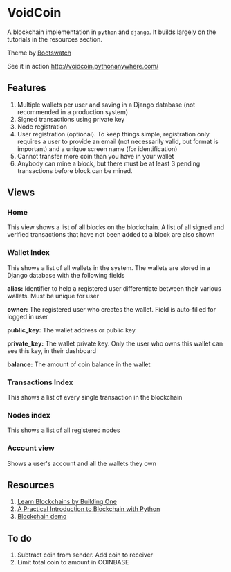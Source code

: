 # VoidCoin

A blockchain implementation in `python` and `django`. It builds largely on the tutorials in the resources section.

Theme by [Bootswatch](https://bootswatch.com/superhero/)

See it in action <http://voidcoin.pythonanywhere.com/>

## Features

1. Multiple wallets per user and saving in a Django database (not recommended in a production system)
1. Signed transactions using private key
1. Node registration
1. User registration (optional). To keep things simple, registration only requires a user to provide an email (not necessarily valid, but format is important) and a unique screen name (for identification)
1. Cannot transfer more coin than you have in your wallet
1. Anybody can mine a block, but there must be at least 3 pending transactions before block can be mined.

## Views

### Home

This view shows a list of all blocks on the blockchain. A list of all signed and verified transactions that have not been added to a block are also shown

### Wallet Index

This shows a list of all wallets in the system. The wallets are stored in a Django database with the following fields

**alias:** Identifier to help a registered user differentiate between their various wallets. Must be unique for user

**owner:** The registered user who creates the wallet. Field is auto-filled for logged in user

**public_key:** The wallet address or public key

**private_key:** The wallet private key. Only the user who owns this wallet can see this key, in their dashboard

**balance:** The amount of coin balance in the wallet

### Transactions Index

This shows a list of every single transaction in the blockchain

### Nodes index

This shows a list of all registered nodes

### Account view

Shows a user's account and all the wallets they own

## Resources

1. [Learn Blockchains by Building One](https://hackernoon.com/learn-blockchains-by-building-one-117428612f46)
1. [A Practical Introduction to Blockchain with Python](http://adilmoujahid.com/posts/2018/03/intro-blockchain-bitcoin-python/)
1. [Blockchain demo](https://anders.com/blockchain/)

## To do

1. Subtract coin from sender. Add coin to receiver
1. Limit total coin to amount in COINBASE
